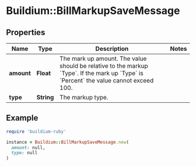 # Buildium::BillMarkupSaveMessage

## Properties

| Name | Type | Description | Notes |
| ---- | ---- | ----------- | ----- |
| **amount** | **Float** | The mark up amount. The value should be relative to the markup &#x60;Type&#x60;. If the mark up &#x60;Type&#x60; is &#x60;Percent&#x60; the value cannot exceed 100. |  |
| **type** | **String** | The markup type. |  |

## Example

```ruby
require 'buildium-ruby'

instance = Buildium::BillMarkupSaveMessage.new(
  amount: null,
  type: null
)
```

